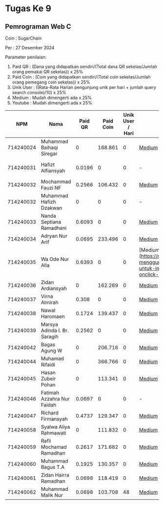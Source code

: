 # Tugas Ke 9

## Pemrograman Web C
Coin : SugarChain

Per : 27 Desember 2024

Parameter penilaian:
1. Paid QR : (Dana yang didapatkan sendiri/(Total dana QR sekelas/Jumlah orang pemakai QR sekelas))  x  25%
2. Paid Coin : (Coin yang didapatkan sendiri/(Total coin sekelas/Jumlah orang pemegang coin sekelas))  x  25%
3. Unik User : ((Rata-Rata Harian pengunjung unik per hari + jumlah query search console)/10) x 25%
4. Medium : Mudah dimengerti ada x 25%
5. Youtube : Mudah dimengerti ada x 25%

| NPM       | Nama                              | Paid QR | Paid Coin | Unik User / Hari | Medium | Youtube | Nilai |
|-----------|-----------------------------------|---------|-----------|------------------|--------|---------|-------|
| 714240024 | Muhammad Baihaqi Siregar         | 0       | 168.861         | 0                | [Medium](https://medium.com/@baihaqisiregar09/cara-menggunakan-es-module-jscroot-untuk-import-function-renderhtml-onclick-dan-setinner-13ee559ed17a)      | [Youtube](https://youtu.be/B1ZNQ1jeiZQ?si=Xbk8isbDc9CDm7Nw)      | 0     |
| 714240031 | Hafizt Alfiansyah                | 0.0196      | 0         | 0                | -      | [Youtube] (https://youtu.be/r1WCfWyWlUk?si=BVidtydZFmLoE173)     | 0     |
| 714240032 | Mochammad Fauzi NF               | 0.2566      | 106.432         | 0                | [Medium](https://medium.com/@nurfadilahmfauzi/cara-menggunakan-es-module-jscroot-untuk-import-function-renderhtml-onclick-dan-setinner-719b130b998f)      | [Youtube](https://youtu.be/4OMEiHQfhy4)        | -       | 0     |
| 714240032 | Muhammad Hafizh Dzakwan          | 0       | 0         | 0                | -      | -       | 0     |
| 714240033 | Nanda Septiana Ramadhani         | 0.6093      | 0         | 0                | [Medium](https://medium.com/@nandasr.24/es-module-jscroot-untuk-import-function-renderhtml-onclick-dan-setinner-e9fc0ce64795)      | [Youtube](https://youtu.be/OX7-in75OZU?si=aoK_aGSWXiu9Ah0Y)       | 0     |
| 714240034 | Adryan Nur Arif                  | 0.0695       | 233.496         | 0                | [Medium](https://medium.com/@adryannask/penggunaan-es-module-optimalkan-renderhtml-onclick-dan-setinner-di-jscroot-2ff5c0022886)      | -       | 0     |
| 714240035 | Wa Ode Nur Alia                  | 0.6393      | 0         | 0                | [Medium] (https://medium.com/@cakleghid/cara-menggunakan-es-module-jscroot-untuk-import-function-renderhtml-onclick-dan-setinner-e6096eff6ea5)      ||[Youtube](https://youtu.be/zHaNw1cZOY0?feature=shared) |0     | -       | 0     |
| 714240036 | Zidan Ardiansyah                 | 0       | 162.269         | 0                | [Medium](https://medium.com/@cakleghid/cara-menggunakan-es-module-jscroot-untuk-import-function-renderhtml-onclick-dan-setinner-e6096eff6ea5)      | [Youtube](https://youtu.be/aJ6HYGo3Ams?si=Rdn81x3xsjKzF7U5)       | 0     |
| 714240037 | Virna Almirah                    | 0.308       | 0         | 0                | [Medium](https://medium.com/@virnalmirah/cara-penggunaan-es-module-menggunakan-jscroot-dengan-import-fungsi-renderhtml-onclick-dan-setinner-51a2eb81fb93)      | -       | 0     |
| 714240038 | Nawal Haromaen                   | 0.1724       | 139.437         | 0                | [Medium](https://medium.com/@nawalharomaen/cara-menggunakan-es-module-jscroot-untuk-import-function-renderhtml-onclick-dan-setinner-fc31ee7e110a)  | -       | 0     |
| 714240039 | Marsya Adinda I. Br. Saragih     | 0.2562       | 0         | 0                | [Medium](https://medium.com/@adindamarsya33/penggunaan-modul-es-menggunakan-jscroot-dengan-fungsi-import-renderhtml-onclick-dan-setinner-e24b0039d31c)      | [Youtube](https://youtu.be/GIjcjAgG0jM?feature=shared)      | 0     |
| 714240042 | Bagas Agung W                    | 0       | 206.716         | 0                | [Medium](https://medium.com/@zenkun.enterkill13/cara-menggunakan-es-module-jscroot-untuk-import-function-renderhtml-onclick-dan-setinner-34170e8b25a7)      | [Youtube](https://youtu.be/5l5VM6qB1Bs)       | 0     |
| 714240044 | Muhamad Rifaidi                  | 0       | 366.766         | 0                |[Medium](https://medium.com/@vilamica17/cara-penggunaan-es-module-menggunakan-jscroot-dengan-import-fungsi-renderhtml-onclick-dan-setinner-a3187d0779e5)     |[YouTube](https://youtu.be/xEX0wLnFnFU)     | 0     |
| 714240045 | Hasan Zubeir Pohan               | 0       | 113.341         | 0                | [Medium](https://medium.com/@hasanpohan035/langkah-langkah-menggunakan-es-module-jscroot-untuk-import-function-renderhtml-onclick-dan-c0b66d24312e)      | -       | 0     |
| 714240046 | Fatimah Azzahra Nur Faidah       | 0.0697       | 0         | 0                | -      | -       | 0     |
| 714240047 | Richard Firmansyah               | 0.4737       | 129.347         | 0              |[Medium](https://medium.com/@richardfirmansyah57/cara-menggunakan-es-module-jscroot-untuk-import-function-renderhtml-onclick-dan-setinner-281f107d8655)   | [YouTube](https://youtu.be/9qbb0eHlYOM?si=3hnl_xMBBoLrpH3U) | 0     |
| 714240058 | Syalwa Aliya Rahmawati           | 0       | 111.832         | 0                | [Medium](https://medium.com/@syalwalyrh/penggunaan-es-module-menggunakan-jscroot-dengan-import-fungsi-renderhtml-onclick-dan-setinner-8598ca0169cc)      | -       | 0     |
| 714240059 | Rafli Mochamad Ramadhan          | 0.2617       | 171.682         | 0                | [Medium](https://medium.com/@raflimramadhan.204/cara-menggunakan-es-module-jscroot-untuk-import-function-renderhtml-onclick-dan-setinner-648a9bae1cd9)      | -       | 0     |
| 714240060 | Muhammad Bagus T.A               | 0.1925      | 130.357         | 0                | [Medium](https://medium.com/@mbagus0111/cara-menggunakan-es-module-jscroot-untuk-import-function-renderhtml-onclick-dan-setinner-e95978dd6c88)  | [youtube](https://youtu.be/MMaIBZu8p4A) | 0     |
| 714240061 | Zidan Hairra Ramadhan            | 0.0698       | 118.419         | 0                | [Medium](https://medium.com/@zidanramadhan950/cara-menggunakan-es-module-jscroot-untuk-import-function-renderhtml-onclick-dan-setinner-1c0bd559b514)     | [youtube](https://youtu.be/2SPUblB1FkI)      | 0     |
| 714240062 | Muhammad Malik Nur               | 0.0698       | 103.708         | 48                | [Medium](https://medium.com/@kamalputra1177/cara-pakai-es-module-jscroot-buat-import-function-renderhtml-onclick-setinner-729ca11ce306)      | [Youtube](https://youtu.be/spqkjyXhgnI)       | 0     |
